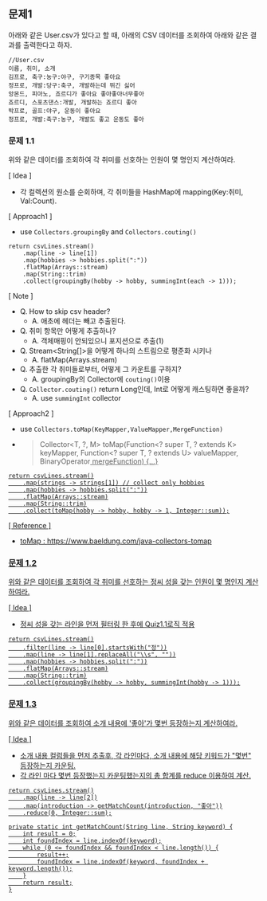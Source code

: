## 문제1

아래와 같은 User.csv가 있다고 할 때, 아래의 CSV 데이터를 조회하여 아래와 같은 결과를 출력한다고 하자.
```text
//User.csv
이름, 취미, 소개
김프로, 축구:농구:야구, 구기종목 좋아요
정프로, 개발:당구:축구, 개발하는데 뛰긴 싫어
앙몬드, 피아노, 죠르디가 좋아요 좋아좋아너무좋아
죠르디, 스포츠댄스:개발, 개발하는 죠르디 좋아
박프로, 골프:야구, 운동이 좋아요
정프로, 개발:축구:농구, 개발도 좋고 운동도 좋아
```

### 문제 1.1
위와 같은 데이터를 조회하여 각 취미를 선호하는 인원이 몇 명인지 계산하여라.

[ Idea ]
- 각 컬렉션의 원소를 순회하며, 각 취미들을 HashMap에 mapping(Key:취미, Val:Count).

[ Approach1 ]
- use `Collectors.groupingBy` and `Collectors.couting()`
```
return csvLines.stream()
    .map(line -> line[1])
    .map(hobbies -> hobbies.split(":"))
    .flatMap(Arrays::stream)
    .map(String::trim)
    .collect(groupingBy(hobby -> hobby, summingInt(each -> 1)));
```
[ Note ]
- Q. How to skip csv header?
    - A. 애초에 헤더는 빼고 추출된다.
- Q. 취미 항목만 어떻게 추출하나?
    - A. 객체매핑이 안되있으니 포지션으로 추출(1)
- Q. Stream<String[]>을 어떻게 하나의 스트림으로 평준화 시키나
    - A. flatMap(Arrays.stream)
- Q. 추출한 각 취미들로부터, 어떻게 그 카운트를 구하지?
    - A. groupingBy의 Collector에 `couting()`이용
- Q. `Collector.couting()` return Long인데, Int로 어떻게 캐스팅하면 좋을까?
    - A. use `summingInt` collector

[ Approach2 ]
- use `Collectors.toMap(KeyMapper,ValueMapper,MergeFunction)`
- > Collector<T, ?, M> toMap(Function<? super T, ? extends K> keyMapper,
  Function<? super T, ? extends U> valueMapper,
  BinaryOperator<U> mergeFunction) {...}
```
return csvLines.stream()
    .map(strings -> strings[1]) // collect only hobbies
    .map(hobbies -> hobbies.split(":"))
    .flatMap(Arrays::stream)
    .map(String::trim)
    .collect(toMap(hobby -> hobby, hobby -> 1, Integer::sum));
```

[ Reference ]
- toMap : https://www.baeldung.com/java-collectors-tomap

### 문제 1.2
위와 같은 데이터를 조회하여 각 취미를 선호하는 정씨 성을 갖는 인원이 몇 명인지 계산하여라.

[ Idea ]
- 정씨 성을 갖는 라인을 먼저 필터링 한 후에 Quiz1.1로직 적용
```
return csvLines.stream()
    .filter(line -> line[0].startsWith("정"))
    .map(line -> line[1].replaceAll("\\s", ""))
    .map(hobbies -> hobbies.split(":"))
    .flatMap(Arrays::stream)
    .map(String::trim)
    .collect(groupingBy(hobby -> hobby, summingInt(hobby -> 1)));
```

### 문제 1.3
위와 같은 데이터를 조회하여 소개 내용에 '좋아'가 몇번 등장하는지 계산하여라.<br>

[ Idea ]
- 소개 내용 컬럼들을 먼저 추출후, 각 라인마다, 소개 내용에 해당 키워드가 "몇번" 등장하는지 카운팅.
- 각 라인 마다 몇번 등장했는지 카운팅했는지의 총 합계를 reduce 이용하여 계산.
```
return csvLines.stream()
    .map(line -> line[2])
    .map(introduction -> getMatchCount(introduction, "좋아"))
    .reduce(0, Integer::sum);

private static int getMatchCount(String line, String keyword) {
    int result = 0;
    int foundIndex = line.indexOf(keyword);
    while (0 <= foundIndex && foundIndex < line.length()) {
        result++;
        foundIndex = line.indexOf(keyword, foundIndex + keyword.length());
    }
    return result;
}
```

<br>